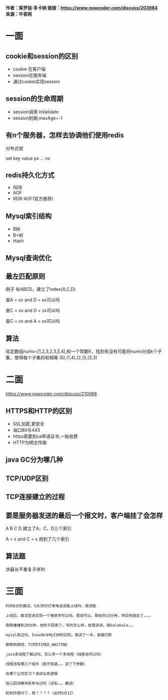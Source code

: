**作者：索罗娃·多卡纳 链接：<https://www.nowcoder.com/discuss/203984> 来源：牛客网**

# 一面  

## cookie和session的区别  

* cookie 在客户端
* session在服务端
* 通过cookie实现session

## session的生命周期  

* session调用 inValidate
* session到期,maxAge=-1

## 有n个服务器，怎样去协调他们使用redis

分布式锁

set key value px ... nx 

## redis持久化方式  

* RDB
* AOF
* RDB-AOF(官方推荐)

## Mysql索引结构  

* B树
* B+树
* Hash

## Mysql查询优化  

## 最左匹配原则

例子  有ABCD，建立了index(A,C,D)  

查A = xx and D = xx可以吗  

查C = xx and D = xx可以吗  

查C = xx and A = xx可以吗

## 算法

给定数组nums=[1,2,3,2,3,5,4],和一个常数K，找到有没有可能将nums分成k个子集，使得每个子集的和相等  (5),(1,4),(2,3),(2,3) 

# 二面

https://www.nowcoder.com/discuss/210068

## HTTPS和HTTP的区别  

* SSL加密,更安全
* 端口80与443
* https需要到ca申请证书,一般收费
* HTTP为明文传输

## java GC分为哪几种  

## TCP/UDP区别  

## TCP连接建立的过程  

## 要是服务器发送的最后一个报文时，客户端挂了会怎样  

A B C D 建立了A，C，D三个索引  

A = x and C = x 用到了几个索引  

## 算法题

求最长不重复子序列  

# 三面

 	约的6点的面试，5点38分打来电话说能上线吗，我说能  

 	上线后，面试官说实现一个堆排序可以吗，我说可以。那给你15分钟，然后他就走了。。。。  

 	跌跌撞撞到20分钟，他终于回来了，写的怎么样，给我讲讲，我balabala。。。  

 	mysql用过吗，Inoodb与MyISM的区别。我讲了一半，直接打断  

 	聊聊网络吧，TCP的TIMED_WAITING  

 	java多线程了解过吗，怎么写一个多线程（线程池可以吗）  

 	线程池有哪几个组件（我不知道。。。说了下参数）  

 	在哪个公司实习？讲讲业务逻辑  

 	核心回测模块有参与过吗（没有。。。瞎说）  

 	轮到你提问了，我？？？？（此时6点12）  	